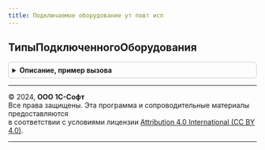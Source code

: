 ```yaml
---
title: Подключаемое оборудование ут повт исп
---
```



## ТипыПодключенногоОборудования
<details style="margin: 1em 0; padding: 0.5em; border: 1px solid #ccc; border-radius: 6px;">

<summary style="font-weight: bold; cursor: pointer;">Описание, пример вызова</summary>

```bsl

// Получить типы подключенного оборудования.
//
// Возвращаемое значение:
//  Массив - Типы подключенного оборудования.
//
Функция ТипыПодключенногоОборудования() Экспорт
```

Пример вызова
```bsl
Результат = ПодключаемоеОборудованиеУТПовтИсп.ТипыПодключенногоОборудования() 
```
</details>

---

© 2024, **ООО 1С-Софт**  
Все права защищены. Эта программа и сопроводительные материалы предоставляются  
в соответствии с условиями лицензии [Attribution 4.0 International (CC BY 4.0)](https://creativecommons.org/licenses/by/4.0/legalcode).

---
